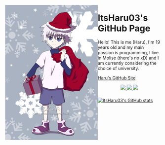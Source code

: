 <img align="left" src="https://github.com/ItsHaru03/ItsHaru03/blob/main/xmas_pfp.png" alt=""  width="300px"></a>
# ItsHaru03's GitHub Page


Hello! This is me (Haru), I'm 19 years old and my main passion is programming, I live in Molise (there's no xD) and I am currently considering the choice of university.

[Haru's GitHub Site](https://itsharu03.github.io/)
 <p align="center">
    <a href="https://t.me/ItsHaru03">
      <img width="25px" src="https://img.icons8.com/fluency/512/telegram-app.png"/>
    </a>
    <a href="https://discordapp.com/users/588721950734680104">
      <img width="25px" src="https://img.icons8.com/color/512/discord--v2.png"/>
    </a>
    <a href="https://twitter.com/@ItsHaru03">
      <img width="25px" src="https://img.icons8.com/fluency/512/twitter.png"/>
    </a>
  </p>
</h1>

### 

[![ItsHaru03's GitHub stats](https://github-readme-stats.vercel.app/api?username=ItsHaru03&theme=dark)](https://github.com/anuraghazra/github-readme-stats)
